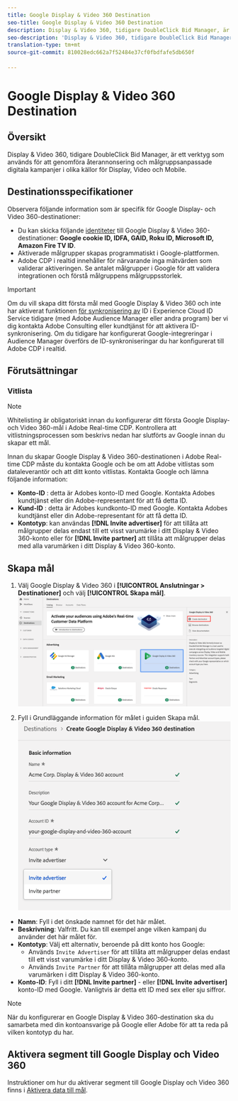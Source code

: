 ```yaml
---
title: Google Display & Video 360 Destination
seo-title: Google Display & Video 360 Destination
description: Display & Video 360, tidigare DoubleClick Bid Manager, är ett verktyg som används för att utföra återannonsering och målgruppsanpassade digitala kampanjer i olika källor för Display, Video och Mobile.
seo-description: 'Display & Video 360, tidigare DoubleClick Bid Manager, är ett verktyg som används för att utföra återannonsering och målgruppsanpassade digitala kampanjer i olika källor för Display, Video och Mobile. '
translation-type: tm+mt
source-git-commit: 810028edc662a7f52484e37cf0fbdfafe5db650f

---
```



# Google Display &amp; Video 360 Destination

## Översikt

Display &amp; Video 360, tidigare DoubleClick Bid Manager, är ett verktyg som används för att genomföra återannonsering och målgruppsanpassade digitala kampanjer i olika källor för Display, Video och Mobile.

## Destinationsspecifikationer

Observera följande information som är specifik för Google Display- och Video 360-destinationer:

* Du kan skicka följande [identiteter](https://www.adobe.io/apis/experienceplatform/home/profile-identity-segmentation/profile-identity-segmentation-services.html#!api-specification/markdown/narrative/technical_overview/identity_namespace_overview/identity_namespace_overview.md) till Google Display &amp; Video 360-destinationer: **Google cookie ID, IDFA, GAID, Roku ID, Microsoft ID, Amazon Fire TV ID**.
* Aktiverade målgrupper skapas programmatiskt i Google-plattformen.
* Adobe CDP i realtid innehåller för närvarande inga mätvärden som validerar aktiveringen. Se antalet målgrupper i Google för att validera integrationen och förstå målgruppens målgruppsstorlek.

>[!IMPORTANT]
>
>Om du vill skapa ditt första mål med Google Display &amp; Video 360 och inte har aktiverat funktionen [för synkronisering av](https://docs.adobe.com/content/help/en/id-service/using/id-service-api/methods/idsync.html) ID i Experience Cloud ID Service tidigare (med Adobe Audience Manager eller andra program) ber vi dig kontakta Adobe Consulting eller kundtjänst för att aktivera ID-synkronisering. Om du tidigare har konfigurerat Google-integreringar i Audience Manager överförs de ID-synkroniseringar du har konfigurerat till Adobe CDP i realtid.

## Förutsättningar

### Vitlista

>[!NOTE]
>
>Whitelisting är obligatoriskt innan du konfigurerar ditt första Google Display- och Video 360-mål i Adobe Real-time CDP. Kontrollera att vitlistningsprocessen som beskrivs nedan har slutförts av Google innan du skapar ett mål.

Innan du skapar Google Display &amp; Video 360-destinationen i Adobe Real-time CDP måste du kontakta Google och be om att Adobe vitlistas som dataleverantör och att ditt konto vitlistas. Kontakta Google och lämna följande information:

* **Konto-ID** : detta är Adobes konto-ID med Google. Kontakta Adobes kundtjänst eller din Adobe-representant för att få detta ID.
* **Kund-ID** : detta är Adobes kundkonto-ID med Google. Kontakta Adobes kundtjänst eller din Adobe-representant för att få detta ID.
* **Kontotyp**: kan användas **[!DNL Invite advertiser]** för att tillåta att målgrupper delas endast till ett visst varumärke i ditt Display &amp; Video 360-konto eller för **[!DNL Invite partner]** att tillåta att målgrupper delas med alla varumärken i ditt Display &amp; Video 360-konto.

## Skapa mål

1. Välj Google Display &amp; Video 360 i **[!UICONTROL Anslutningar > Destinationer]** och välj **[!UICONTROL Skapa mål]**.
   ![Connect Google Display &amp; Video 360 destination](/help/rtcdp/destinations/assets/google-dv360-destination.png)

2. Fyll i Grundläggande information för målet i guiden Skapa mål.
   ![Grundläggande information, Google Display och Video 360](/help/rtcdp/destinations/assets/google-dv360-basic-information.png)
* **Namn**: Fyll i det önskade namnet för det här målet.
* **Beskrivning**: Valfritt. Du kan till exempel ange vilken kampanj du använder det här målet för.
* **Kontotyp**: Välj ett alternativ, beroende på ditt konto hos Google:
   * Används `Invite Advertiser` för att tillåta att målgrupper delas endast till ett visst varumärke i ditt Display &amp; Video 360-konto.
   * Används `Invite Partner` för att tillåta målgrupper att delas med alla varumärken i ditt Display &amp; Video 360-konto.
* **Konto-ID**: Fyll i ditt **[!DNL Invite partner]** - eller **[!DNL Invite advertiser]** konto-ID med Google. Vanligtvis är detta ett ID med sex eller sju siffror.

>[!NOTE]
>
>När du konfigurerar en Google Display &amp; Video 360-destination ska du samarbeta med din kontoansvarige på Google eller Adobe för att ta reda på vilken kontotyp du har.

## Aktivera segment till Google Display och Video 360

Instruktioner om hur du aktiverar segment till Google Display och Video 360 finns i [Aktivera data till mål](/help/rtcdp/destinations/activate-destinations.md).